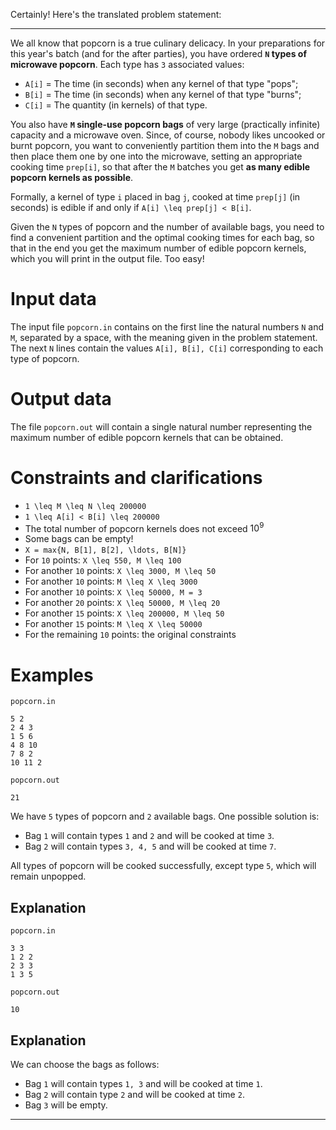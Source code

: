 Certainly! Here's the translated problem statement:

---

We all know that popcorn is a true culinary delicacy. In your preparations for this year's batch (and for the after parties), you have ordered **`N` types of microwave popcorn**. Each type has `3` associated values:
* `A[i]` = The time (in seconds) when any kernel of that type "pops";
* `B[i]` = The time (in seconds) when any kernel of that type "burns";
* `C[i]` = The quantity (in kernels) of that type.

You also have **`M` single-use popcorn bags** of very large (practically infinite) capacity and a microwave oven. Since, of course, nobody likes uncooked or burnt popcorn, you want to conveniently partition them into the `M` bags and then place them one by one into the microwave, setting an appropriate cooking time `prep[i]`, so that after the `M` batches you get **as many edible popcorn kernels as possible**.

Formally, a kernel of type `i` placed in bag `j`, cooked at time `prep[j]` (in seconds) is edible if and only if `A[i] \leq prep[j] < B[i]`.

Given the `N` types of popcorn and the number of available bags, you need to find a convenient partition and the optimal cooking times for each bag, so that in the end you get the maximum number of edible popcorn kernels, which you will print in the output file. Too easy!

# Input data
The input file `popcorn.in` contains on the first line the natural numbers `N` and `M`, separated by a space, with the meaning given in the problem statement. The next `N` lines contain the values `A[i], B[i], C[i]` corresponding to each type of popcorn.

# Output data
The file `popcorn.out` will contain a single natural number representing the maximum number of edible popcorn kernels that can be obtained.

# Constraints and clarifications
* `1 \leq M \leq N \leq 200000`
* `1 \leq A[i] < B[i] \leq 200000`
* The total number of popcorn kernels does not exceed $10^9$
* Some bags can be empty!
* `X = max{N, B[1], B[2], \ldots, B[N]}`
* For `10` points: `X \leq 550, M \leq 100`
* For another `10` points: `X \leq 3000, M \leq 50`
* For another `10` points: `M \leq X \leq 3000`
* For another `10` points: `X \leq 50000, M = 3`
* For another `20` points: `X \leq 50000, M \leq 20`
* For another `15` points: `X \leq 200000, M \leq 50`
* For another `15` points: `M \leq X \leq 50000`
* For the remaining `10` points: the original constraints

# Examples
`popcorn.in`
```
5 2
2 4 3
1 5 6
4 8 10
7 8 2
10 11 2
```
`popcorn.out`
```
21
```

We have `5` types of popcorn and `2` available bags.
One possible solution is:

- Bag `1` will contain types `1` and `2` and will be cooked at time `3`.
- Bag `2` will contain types `3, 4, 5` and will be cooked at time `7`.

All types of popcorn will be cooked successfully, except type `5`, which will remain unpopped.

Explanation
---
`popcorn.in`
```
3 3
1 2 2
2 3 3
1 3 5
```
`popcorn.out`
```
10
```

Explanation
---

We can choose the bags as follows:
- Bag `1` will contain types `1, 3` and will be cooked at time `1`.
- Bag `2` will contain type `2` and will be cooked at time `2`.
- Bag `3` will be empty.

---